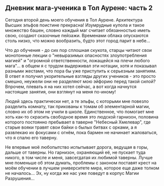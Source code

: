 ## Дневник мага-ученика в Тол Аурене: часть 2
Сегодня второй день моего обучения в Тол Аурене. Архитектура Высших эльфов поистине прекрасна! Изумрудные купола и такое множество башен, словно каждый маг считает обязанностью иметь свою, создают сказочные пейзажи. Временами облака опускаются столь низко, что можно вообразить, будто этот город парит в небе...

Что до обучения - до сих пор сплошная скукота, старцы читают свои монотонные лекции о "невыразимых опасностях злоупотребления магией" и "огромной ответственности, ложащейся на плечи любого мага"... в общем я с трудом выдерживал эти нотации, хотя и показывал разными жестами, что пора бы уже приступить к серьезным занятиям. В ответ я получил укорительные взгляды других учеников - это просто смешно, неужели они не разделяют мою эйфорию перед такой силой? Впрочем, плевать я на них хотел сейчас, а вот когда начнутся настоящие занятия, они взглянут на меня по-иному!

Людей здесь практически нет, а те эльфы, с которыми мне повезло разделить комнату, так прикованы к томам об элементарной магии, словно их об этом не учили в школе. Единственное, что помогает мне хоть как-то скрасить свободное время это людской гарнизон, половина которого постоянно пребывает в таверне "Небесный Хмелевар", где старые вояки травят свои байки о былых битвах с орками, а я развлекаю их фокусами с огнём, пока бармен не начинает жаловаться, что я спалю его таверну. 

Не впервые моё любопытство испытывает дорога, ведущая в горы, дальше от таверны. Но гарнизон, охраняющий её, не пускает туда никого, в том числе и меня, завсегдатая их любимой таверны. Лучше мне поменьше об этом думать, проблемы с законом поставят крест на моём обучении в лучшем университете мира, которое еще даже толком не началось... Эх, ну когда же нас уже поведут в корпус Магии Разрушения...